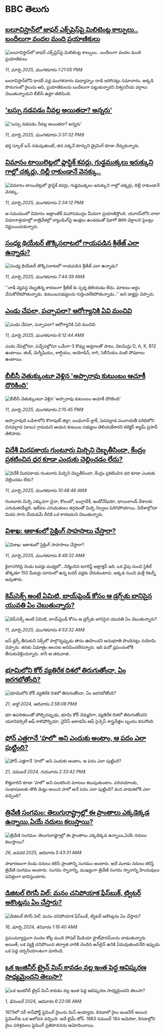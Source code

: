 # BBC తెలుగు## [బలూచిస్తాన్‌లో జాఫర్ ఎక్స్‌ప్రెస్‌పై  మిలిటెంట్ల కాల్పులు.. బందీలుగా వందల మంది ప్రయాణికులు](https://www.bbc.com/telugu/articles/cy83jkr82lxo?at_campaign=githubrss)![బలూచిస్తాన్‌లో జాఫర్ ఎక్స్‌ప్రెస్‌పై  మిలిటెంట్ల కాల్పులు.. బందీలుగా వందల మంది ప్రయాణికులు](https://ichef.bbci.co.uk/ace/standard/240/cpsprodpb/0de9/live/3bbf3f00-fe76-11ef-b50e-9d086302645f.jpg)_11, మార్చి 2025, మంగళవారం 1:21:05 PMకి_బలూచిస్తాన్‌లోని ధాదర్ వద్ద మంగళవారం మధ్యాహ్నం దాడి జరిగినట్లు సమాచారం. అక్కడి సొరంగంలో రైలును ఆపి, ప్రయాణికులను బందీలుగా పట్టుకున్నారని విశ్వసనీయ వర్గాలు చెబుతున్నాయని బీబీసీ ఉర్దూ తెలిపింది.## ['బస్సు నడపడం నీవల్ల అయితదా? అన్నరు'](https://www.bbc.com/telugu/articles/c798xq4gw0po?at_campaign=githubrss)!['బస్సు నడపడం నీవల్ల అయితదా? అన్నరు'](https://ichef.bbci.co.uk/ace/standard/240/cpsprodpb/5182/live/7c7ba2b0-fe79-11ef-b50e-9d086302645f.jpg)_11, మార్చి 2025, మంగళవారం 3:37:32 PMకి_భర్త స్కూల్ బస్ నడుపుతుంటే, తన పక్కనే కూర్చుని డ్రైవింగ్ కూడా నేర్చుకున్నారు.## [విమానం టాయిలెట్లలో ప్లాస్టిక్ కవర్లు, గుడ్డముక్కలు ఇరుక్కుని గాల్లో చక్కర్లు, దిల్లీ రాకుండానే వెనక్కు..](https://www.bbc.com/telugu/articles/cn7vkz23g27o?at_campaign=githubrss)![విమానం టాయిలెట్లలో ప్లాస్టిక్ కవర్లు, గుడ్డముక్కలు ఇరుక్కుని గాల్లో చక్కర్లు, దిల్లీ రాకుండానే వెనక్కు..](https://ichef.bbci.co.uk/ace/standard/240/cpsprodpb/53a2/live/66ce0d20-fe85-11ef-a8b1-950887ddc6e5.jpg)_11, మార్చి 2025, మంగళవారం 2:34:12 PMకి_ఆ సమయంలో విమానం అట్లాంటిక్ మహాసముద్రం మీదుగా ప్రయాణిస్తోంది. యూరప్‌లోని చాలా విమానాశ్రయాల్లో రాత్రివేళల్లో ల్యాండింగ్‌పై ఆంక్షలు ఉండడంతో షికాగో తిరిగి వెళ్లాలని పైలట్లు నిర్ణయించుకున్నారు.## [సంధ్య థియేటర్ తొక్కిసలాటలో గాయపడిన శ్రీతేజ్ ఎలా ఉన్నాడు?](https://www.bbc.com/telugu/articles/cd7e4ed3xe5o?at_campaign=githubrss)![సంధ్య థియేటర్ తొక్కిసలాటలో గాయపడిన శ్రీతేజ్ ఎలా ఉన్నాడు?](https://ichef.bbci.co.uk/ace/standard/240/cpsprodpb/f801/live/59a5c360-fe4c-11ef-a8b1-950887ddc6e5.jpg)_11, మార్చి 2025, మంగళవారం 7:44:39 AMకి_''నాడీ వ్యవస్థ దెబ్బతిన్న కారణంగా శ్రీతేజ్ ‌కు స్పర్శ తెలియడం లేదు. మాటలు అర్థం చేసుకోలేకపోతున్నాడు. కుటుంబసభ్యులను  గుర్తించలేకపోతున్నాడు..'' అని డాక్టర్లు  చెప్పారు.## [ఎండు చేపలా, పచ్చాపలా? ఆరోగ్యానికి ఏవి మంచివి](https://www.bbc.com/telugu/articles/c4gm7q4847ro?at_campaign=githubrss)![ఎండు చేపలా, పచ్చాపలా? ఆరోగ్యానికి ఏవి మంచివి](https://ichef.bbci.co.uk/ace/standard/240/cpsprodpb/78e0/live/62044260-fdbc-11ef-b50e-9d086302645f.png)_11, మార్చి 2025, మంగళవారం 6:12:44 AMకి_ఎండు చేపల్లోనూ, పచ్చేపల్లోనూ ఒమేగా-3 కొవ్వు ఆమ్లాలతో పాటు, విటమిన్లు D, A, K, B12 ఉంటాయి. జింక్, మెగ్నీషియం, కాల్షియం, అయోడిన్, రాగి, సెలీనియం వంటి పోషకాలు ఉంటాయి.## [బీబీసీ వెతుక్కుంటూ వెళ్లిన 'అప్పారావు కుటుంబం ఆచూకీ దొరికింది'](https://www.bbc.com/telugu/articles/cvg1vwgy88po?at_campaign=githubrss)![బీబీసీ వెతుక్కుంటూ వెళ్లిన 'అప్పారావు కుటుంబం ఆచూకీ దొరికింది'](https://ichef.bbci.co.uk/ace/standard/240/cpsprodpb/9ad8/live/bc9eda10-fdc0-11ef-a8b1-950887ddc6e5.jpg)_11, మార్చి 2025, మంగళవారం 2:15:45 PMకి_అప్పారావుది ఒడిశాలోని కొరాపుట్ జిల్లా, బంధుగావ్ బ్లాక్, పెదవల్లాడ పంచాయతీ పరిధిలోని చినవల్లాడ (జుబు) గ్రామమని ఆయన కుటుంబ సభ్యులు తెలియజేశారని కలెక్టర్ శ్యామ్ ప్రసాద్ తెలిపారు.## [విదేశీ మిరపకాయ గుంటూరు మిర్చిని దెబ్బతీసిందా, కేంద్రం ప్రకటించిన ధర కూడా ఎందుకు చెల్లించడం లేదు?](https://www.bbc.com/telugu/articles/cx2gnzwgg8po?at_campaign=githubrss)![విదేశీ మిరపకాయ గుంటూరు మిర్చిని దెబ్బతీసిందా, కేంద్రం ప్రకటించిన ధర కూడా ఎందుకు చెల్లించడం లేదు?](https://ichef.bbci.co.uk/ace/standard/240/cpsprodpb/b7a3/live/5b5d5880-fdca-11ef-8c3d-b7dcc7510cb1.jpg)_11, మార్చి 2025, మంగళవారం 10:48:48 AMకి_గుంటూరు మిర్చి ఎక్కువగా చైనా, కొలంబో, బంగ్లాదేశ్, ఇండోనేషియా, థాయిలాండ్‌ దేశాలకు ఎగుమతయ్యేది. ఇటీవల ఎగుమతులు తగ్గడంతో మిర్చి నిల్వలు పెరిగిపోయాయి. విదేశాల్లోనూ మిరప సాగు చేయడమే దీనికి ఒక కారణమని చెబుతున్నారు.## [విశాఖ: ఆకాశంలో సైక్లింగ్ సాహసాలు చేస్తారా?](https://www.bbc.com/telugu/articles/c0kgdgy5vxko?at_campaign=githubrss)![విశాఖ: ఆకాశంలో సైక్లింగ్ సాహసాలు చేస్తారా?](https://ichef.bbci.co.uk/ace/standard/240/cpsprodpb/00f3/live/86f1ea40-fe4e-11ef-a8b1-950887ddc6e5.jpg)_11, మార్చి 2025, మంగళవారం 8:48:32 AMకి_కైలాసగిరిపై రెండు టవర్లు మధ్యలో...నిర్మించిన టూరిస్ట్ అట్రాక్షన్ ఇది. ఒక వైపు నుంచి సైకిల్ తొక్కతూ 150 మీటర్లు దూరంలో ఉన్న టవర్ వద్దకు చేరుకుంటారు. అక్కడ నుంచి మళ్లీ రిటర్న్ అవుతారు.## [కెమ్‌సెక్స్ అంటే ఏమిటి, బాయ్‌ఫ్రెండ్ కోసం ఆ డ్రగ్స్‌కు బానిసైన యువతి ఏం చెబుతున్నారు?](https://www.bbc.com/telugu/articles/cvg1my8l7zno?at_campaign=githubrss)![కెమ్‌సెక్స్ అంటే ఏమిటి, బాయ్‌ఫ్రెండ్ కోసం ఆ డ్రగ్స్‌కు బానిసైన యువతి ఏం చెబుతున్నారు?](https://ichef.bbci.co.uk/ace/standard/240/cpsprodpb/bb0d/live/9ce26ef0-fdc3-11ef-8c3d-b7dcc7510cb1.jpg)_11, మార్చి 2025, మంగళవారం 4:53:32 AMకి_ఐస్ డ్రగ్స్ తీసుకుని సెక్స్‌లో పాల్గొన్నప్పుడు తాను ఊహించని అనుభూతి పొందినట్లు నయోమి చెప్పారు. తనకు ఏమాత్రం అలసట అనిపించలేదన్నారు. ఇది మరో ప్రపంచంలోకి తీసుకువెళ్లిందన్నారు. కానీ ఆ తరువాత..## [భూమిలోని కోర్ వ్యతిరేక దిశలో తిరుగుతోందా, ఏం జరగబోతోంది?](https://www.bbc.com/telugu/articles/crgr7rnd7g4o?at_campaign=githubrss)![భూమిలోని కోర్ వ్యతిరేక దిశలో తిరుగుతోందా, ఏం జరగబోతోంది?](https://ichef.bbci.co.uk/ace/standard/240/cpsprodpb/cc28/live/4457bc00-3ec3-11ef-b2f4-77406157b906.jpg)_21, జులై 2024, ఆదివారం 2:58:08 PMకి_భూ ఉపరితలంతో పోల్చినప్పుడు, భూమి కోర్ నెమ్మదిగా, వ్యతిరేక దిశలో తిరుగుతోందని యూనివర్సిటీ ఆఫ్ కాలిఫోర్నియా, చైనీస్ అకాడమీ ఆఫ్ సైన్సెస్‌ శాస్త్రవేత్తల బృందం కనుగొంది.## [ఫోన్ ఎత్తగానే ‘హలో’ అని ఎందుకు అంటాం, ఆ పదం ఎలా పుట్టింది?](https://www.bbc.com/telugu/articles/cgj7x7gdjq4o?at_campaign=githubrss)![ఫోన్ ఎత్తగానే ‘హలో’ అని ఎందుకు అంటాం, ఆ పదం ఎలా పుట్టింది?](https://ichef.bbci.co.uk/ace/standard/240/cpsprodpb/0618/live/7a20ebb0-a807-11ef-b21e-5359bd56d02f.jpg)_21, నవంబర్ 2024, గురువారం 2:33:42 PMకి_కొత్తవారిని కూడా ‘హలో’ అని పలకరించి మాటలు కలుపుతుంటాం.  పరిచయాలకు, సంభాషణలకు తొలి మెట్టు అయిన హలో అనే పదం ఎలా పుట్టింది? మన వాడుకలోకి ఎలా వచ్చింది?## [త్రివేణి సంగమం: తెలుగురాష్ట్రాల్లో ఈ ప్రాంతాలు ఎక్కడెక్కడ ఉన్నాయి,ఏయే నదులు కలుస్తాయి? ](https://www.bbc.com/telugu/articles/cz7elrr17jeo?at_campaign=githubrss)![త్రివేణి సంగమం: తెలుగురాష్ట్రాల్లో ఈ ప్రాంతాలు ఎక్కడెక్కడ ఉన్నాయి,ఏయే నదులు కలుస్తాయి? ](https://ichef.bbci.co.uk/ace/standard/240/cpsprodpb/9dad/live/7f50e780-da42-11ef-a37f-eba91255dc3d.jpg)_26, జనవరి 2025, ఆదివారం 5:43:31 AMకి_సాధారణంగా రెండు నదులు కలిసే ప్రాంతాన్ని సంగమం అంటారు. అదే మూడు నదులు కలిస్తే త్రివేణి సంగమం అంటారు. సంగమ స్నానాన్ని, ముఖ్యంగా త్రివేణి సంగమ స్నానాన్ని హిందువులు పవిత్రంగా భావిస్తుంటారు.## [డిజిటల్ లెగసీ విల్: మనం చనిపోయాక ఫేస్‌బుక్, ట్విటర్‌ అకౌంట్లను ఏం చేస్తారు?](https://www.bbc.com/telugu/articles/cx0zl1qeyq2o?at_campaign=githubrss)![డిజిటల్ లెగసీ విల్: మనం చనిపోయాక ఫేస్‌బుక్, ట్విటర్‌ అకౌంట్లను ఏం చేస్తారు?](https://ichef.bbci.co.uk/ace/standard/240/cpsprodpb/bea2/live/2323ffd0-e2d4-11ee-9410-0f893255c2a0.jpg)_16, మార్చి 2024, శనివారం 1:16:40 AMకి_ప్రపంచవ్యాప్తంగా వందల కోట్ల మంది సోషల్ మీడియా ఫ్లాట్‌ఫారమ్‌లను వాడుతున్నారు. అయితే, ఒక వ్యక్తి చనిపోయిన తర్వాత వారికి చెందిన ఆన్‌లైన్ ఉనికి ఏమవుతుందనేది ఇప్పుడు ఒక పెద్ద చర్చనీయాంశంగా మారింది.## [ఒక ఇంజినీర్ ట్రైన్ మిస్ కావడం వల్ల ఇంత పెద్ద ఆవిష్కరణ సాధ్యమైందని తెలుసా?](https://www.bbc.com/telugu/articles/c774y4mdrgdo?at_campaign=githubrss)![ఒక ఇంజినీర్ ట్రైన్ మిస్ కావడం వల్ల ఇంత పెద్ద ఆవిష్కరణ సాధ్యమైందని తెలుసా?](https://ichef.bbci.co.uk/ace/standard/240/cpsprodpb/d07c/live/d2f92490-ab19-11ef-8264-5f9791599833.jpg)_1, డిసెంబర్ 2024, ఆదివారం 6:22:06 AMకి_1879లో సర్ శాన్‌ఫోర్డ్ ఫ్లెమింగ్ రైలును మిస్ అయ్యారు. కెనడాలో రైలు ఇంజనీర్ అయిన ఫ్లెమింగ్‌కు ఒక ఆలోచన వచ్చింది. అదే టైమ్ జోన్‌. 
1883 నవంబర్ 18న అమెరికా, కెనడాల్లోని రైలు పరిశ్రమలు ఫ్లెమింగ్ ప్రతిపాదనను ఆమోదించాయి.